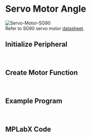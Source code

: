 # Servo Motor Angle

![Servo-Motor-SG90](https://github.com/user-attachments/assets/224cbf88-a894-4aaa-9177-ba7f51ed7456)
<br/>
Refer to SG90 servo motor [datasheet](http://www.ee.ic.ac.uk/pcheung/teaching/DE1_EE/stores/sg90_datasheet.pdf).
<br/>

## Initialize Peripheral
<br/>

## Create Motor Function
<br/>

## Example Program
<br/>

## MPLabX Code
<br/>
